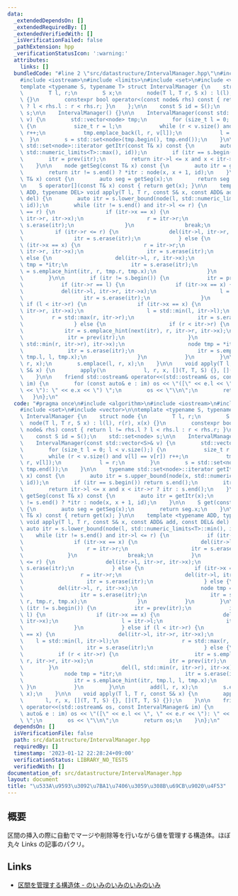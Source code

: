 ```yaml
---
data:
  _extendedDependsOn: []
  _extendedRequiredBy: []
  _extendedVerifiedWith: []
  _isVerificationFailed: false
  _pathExtension: hpp
  _verificationStatusIcon: ':warning:'
  attributes:
    links: []
  bundledCode: "#line 2 \"src/datastructure/IntervalManager.hpp\"\n#include <algorithm>\n\
    #include <iostream>\n#include <limits>\n#include <set>\n#include <vector>\n\n\
    template <typename S, typename T> struct IntervalManager {\n    struct node {\n\
    \        T l, r;\n        S x;\n        node(T l, T r, S x) : l(l), r(r), x(x)\
    \ {}\n        constexpr bool operator<(const node& rhs) const { return l != rhs.l\
    \ ? l < rhs.l : r < rhs.r; }\n    };\n\n    const S id = S();\n    std::set<node>\
    \ s;\n\n    IntervalManager() {}\n\n    IntervalManager(const std::vector<S>&\
    \ v) {\n        std::vector<node> tmp;\n        for (size_t l = 0; l < v.size();)\
    \ {\n            size_t r = l;\n            while (r < v.size() and v[l] == v[r])\
    \ r++;\n            tmp.emplace_back(l, r, v[l]);\n            l = r;\n      \
    \  }\n        s = std::set<node>(tmp.begin(), tmp.end());\n    }\n\n    typename\
    \ std::set<node>::iterator getItr(const T& x) const {\n        auto itr = s.upper_bound(node(x,\
    \ std::numeric_limits<T>::max(), id));\n        if (itr == s.begin()) return s.end();\n\
    \        itr = prev(itr);\n        return itr->l <= x and x < itr->r ? itr : s.end();\n\
    \    }\n\n    node getSeg(const T& x) const {\n        auto itr = getItr(x);\n\
    \        return itr != s.end() ? *itr : node(x, x + 1, id);\n    }\n\n    S get(const\
    \ T& x) const {\n        auto seg = getSeg(x);\n        return seg.x;\n    }\n\
    \n    S operator[](const T& x) const { return get(x); }\n\n    template <typename\
    \ ADD, typename DEL> void apply(T l, T r, const S& x, const ADD& add, const DEL&\
    \ del) {\n        auto itr = s.lower_bound(node(l, std::numeric_limits<T>::min(),\
    \ id));\n        while (itr != s.end() and itr->l <= r) {\n            if (itr->l\
    \ == r) {\n                if (itr->x == x) {\n                    del(itr->l,\
    \ itr->r, itr->x);\n                    r = itr->r;\n                    itr =\
    \ s.erase(itr);\n                }\n                break;\n            }\n  \
    \          if (itr->r <= r) {\n                del(itr->l, itr->r, itr->x);\n\
    \                itr = s.erase(itr);\n            } else {\n                if\
    \ (itr->x == x) {\n                    r = itr->r;\n                    del(itr->l,\
    \ itr->r, itr->x);\n                    itr = s.erase(itr);\n                }\
    \ else {\n                    del(itr->l, r, itr->x);\n                    node\
    \ tmp = *itr;\n                    itr = s.erase(itr);\n                    itr\
    \ = s.emplace_hint(itr, r, tmp.r, tmp.x);\n                }\n            }\n\
    \        }\n\n        if (itr != s.begin()) {\n            itr = prev(itr);\n\
    \            if (itr->r == l) {\n                if (itr->x == x) {\n        \
    \            del(itr->l, itr->r, itr->x);\n                    l = itr->l;\n \
    \                   itr = s.erase(itr);\n                }\n            } else\
    \ if (l < itr->r) {\n                if (itr->x == x) {\n                    del(itr->l,\
    \ itr->r, itr->x);\n                    l = std::min(l, itr->l);\n           \
    \         r = std::max(r, itr->r);\n                    itr = s.erase(itr);\n\
    \                } else {\n                    if (r < itr->r) {\n           \
    \             itr = s.emplace_hint(next(itr), r, itr->r, itr->x);\n          \
    \              itr = prev(itr);\n                    }\n                    del(l,\
    \ std::min(r, itr->r), itr->x);\n                    node tmp = *itr;\n      \
    \              itr = s.erase(itr);\n                    itr = s.emplace_hint(itr,\
    \ tmp.l, l, tmp.x);\n                }\n            }\n        }\n\n        add(l,\
    \ r, x);\n        s.emplace(l, r, x);\n    }\n\n    void apply(T l, T r, const\
    \ S& x) {\n        apply(\n            l, r, x, [](T, T, S) {}, [](T, T, S) {});\n\
    \    }\n\n    friend std::ostream& operator<<(std::ostream& os, const IntervalManager&\
    \ im) {\n        for (const auto& e : im) os << \"([\" << e.l << \", \" << e.r\
    \ << \"): \" << e.x << \") \";\n        os << \"\\n\";\n        return os;\n \
    \   }\n};\n"
  code: "#pragma once\n#include <algorithm>\n#include <iostream>\n#include <limits>\n\
    #include <set>\n#include <vector>\n\ntemplate <typename S, typename T> struct\
    \ IntervalManager {\n    struct node {\n        T l, r;\n        S x;\n      \
    \  node(T l, T r, S x) : l(l), r(r), x(x) {}\n        constexpr bool operator<(const\
    \ node& rhs) const { return l != rhs.l ? l < rhs.l : r < rhs.r; }\n    };\n\n\
    \    const S id = S();\n    std::set<node> s;\n\n    IntervalManager() {}\n\n\
    \    IntervalManager(const std::vector<S>& v) {\n        std::vector<node> tmp;\n\
    \        for (size_t l = 0; l < v.size();) {\n            size_t r = l;\n    \
    \        while (r < v.size() and v[l] == v[r]) r++;\n            tmp.emplace_back(l,\
    \ r, v[l]);\n            l = r;\n        }\n        s = std::set<node>(tmp.begin(),\
    \ tmp.end());\n    }\n\n    typename std::set<node>::iterator getItr(const T&\
    \ x) const {\n        auto itr = s.upper_bound(node(x, std::numeric_limits<T>::max(),\
    \ id));\n        if (itr == s.begin()) return s.end();\n        itr = prev(itr);\n\
    \        return itr->l <= x and x < itr->r ? itr : s.end();\n    }\n\n    node\
    \ getSeg(const T& x) const {\n        auto itr = getItr(x);\n        return itr\
    \ != s.end() ? *itr : node(x, x + 1, id);\n    }\n\n    S get(const T& x) const\
    \ {\n        auto seg = getSeg(x);\n        return seg.x;\n    }\n\n    S operator[](const\
    \ T& x) const { return get(x); }\n\n    template <typename ADD, typename DEL>\
    \ void apply(T l, T r, const S& x, const ADD& add, const DEL& del) {\n       \
    \ auto itr = s.lower_bound(node(l, std::numeric_limits<T>::min(), id));\n    \
    \    while (itr != s.end() and itr->l <= r) {\n            if (itr->l == r) {\n\
    \                if (itr->x == x) {\n                    del(itr->l, itr->r, itr->x);\n\
    \                    r = itr->r;\n                    itr = s.erase(itr);\n  \
    \              }\n                break;\n            }\n            if (itr->r\
    \ <= r) {\n                del(itr->l, itr->r, itr->x);\n                itr =\
    \ s.erase(itr);\n            } else {\n                if (itr->x == x) {\n  \
    \                  r = itr->r;\n                    del(itr->l, itr->r, itr->x);\n\
    \                    itr = s.erase(itr);\n                } else {\n         \
    \           del(itr->l, r, itr->x);\n                    node tmp = *itr;\n  \
    \                  itr = s.erase(itr);\n                    itr = s.emplace_hint(itr,\
    \ r, tmp.r, tmp.x);\n                }\n            }\n        }\n\n        if\
    \ (itr != s.begin()) {\n            itr = prev(itr);\n            if (itr->r ==\
    \ l) {\n                if (itr->x == x) {\n                    del(itr->l, itr->r,\
    \ itr->x);\n                    l = itr->l;\n                    itr = s.erase(itr);\n\
    \                }\n            } else if (l < itr->r) {\n                if (itr->x\
    \ == x) {\n                    del(itr->l, itr->r, itr->x);\n                \
    \    l = std::min(l, itr->l);\n                    r = std::max(r, itr->r);\n\
    \                    itr = s.erase(itr);\n                } else {\n         \
    \           if (r < itr->r) {\n                        itr = s.emplace_hint(next(itr),\
    \ r, itr->r, itr->x);\n                        itr = prev(itr);\n            \
    \        }\n                    del(l, std::min(r, itr->r), itr->x);\n       \
    \             node tmp = *itr;\n                    itr = s.erase(itr);\n    \
    \                itr = s.emplace_hint(itr, tmp.l, l, tmp.x);\n               \
    \ }\n            }\n        }\n\n        add(l, r, x);\n        s.emplace(l, r,\
    \ x);\n    }\n\n    void apply(T l, T r, const S& x) {\n        apply(\n     \
    \       l, r, x, [](T, T, S) {}, [](T, T, S) {});\n    }\n\n    friend std::ostream&\
    \ operator<<(std::ostream& os, const IntervalManager& im) {\n        for (const\
    \ auto& e : im) os << \"([\" << e.l << \", \" << e.r << \"): \" << e.x << \")\
    \ \";\n        os << \"\\n\";\n        return os;\n    }\n};\n"
  dependsOn: []
  isVerificationFile: false
  path: src/datastructure/IntervalManager.hpp
  requiredBy: []
  timestamp: '2023-01-12 22:28:24+09:00'
  verificationStatus: LIBRARY_NO_TESTS
  verifiedWith: []
documentation_of: src/datastructure/IntervalManager.hpp
layout: document
title: "\u533A\u9593\u3092\u7BA1\u7406\u3059\u308B\u69CB\u9020\u4F53"
---
```


## 概要

区間の挿入の際に自動でマージや削除等を行いながら値を管理する構造体。ほぼ丸々 Links の記事のパクリ。

## Links
- [区間を管理する構造体 - のいみのいみのいみのいみ](https://noimi.hatenablog.com/entry/2021/05/02/195143)
